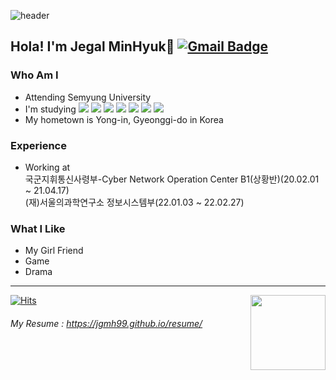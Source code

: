 ![header](https://capsule-render.vercel.app/api?type=Slice&color=timeauto&height=120&section=header&text=Jegal%20MinHyuk&fontSize=50)
## Hola! I'm Jegal MinHyuk👋 [![Gmail Badge](https://img.shields.io/badge/Gmail-D14836?style=flat&logo=Gmail&logoColor=white)](mailto:jooa12342@gmail.com)

### Who Am I
- Attending Semyung University
- I'm studying 
<img src="https://img.shields.io/badge/HTML5-E34F26?style=flat-square&logo=HTML5&logoColor=white"/></a>
<img src="https://img.shields.io/badge/JavaScript-F7DF1E?style=flat-square&logo=JavaScript&logoColor=white"/></a>
<img src="https://img.shields.io/badge/Node.js-339933?style=flat-square&logo=Node.js&logoColor=white"/></a>
<img src="https://img.shields.io/badge/MySQL-4479A1?style=flat-square&logo=MySQL&logoColor=white"/></a>
<img src="https://img.shields.io/badge/c++-00599C?style=flat-square&logo=c%2B%2B&logoColor=white"/></a> 
<img src="https://img.shields.io/badge/C-A8B9CC?style=flat-square&logo=C&logoColor=white"/><a>
<img src="https://img.shields.io/badge/Linux-FCC624?style=flat-squar&logo=Linux&logoColor=white"/></a><br>
- My hometown is Yong-in, Gyeonggi-do in Korea
### Experience
- Working at </br>
    국군지휘통신사령부-Cyber Network Operation Center B1(상황반)(20.02.01 ~ 21.04.17)</br> 
   (재)서울의과학연구소 정보시스템부(22.01.03 ~ 22.02.27)</br>
### What I Like
- My Girl Friend
- Game
- Drama
* * *
[![Hits](https://hits.seeyoufarm.com/api/count/incr/badge.svg?url=https%3A%2F%2Fgithub.com%2Fhaesoo9410&count_bg=%23EB8B10&title_bg=%23684327&icon=&icon_color=%23E7E7E7&title=VISIT&edge_flat=false)](https://github.com/jgmh99)
<img align='right' src="https://github-readme-stats.vercel.app/api?username=jgmh99" height="120">
###### My Resume : <https://jgmh99.github.io/resume/>

<!-- 아래 내용 안보이게 하는 거임 ㅇㅇ

☑️ 
Here are some ideas to get you started:

- 🔭 I’m currently working on ...
- 🌱 I’m currently learning ...
- 👯 I’m looking to collaborate on ...
- 🤔 I’m looking for help with ...
- 💬 Ask me about ...
- 📫 How to reach me: ...
- 😄 Pronouns: ...
- ⚡ Fun fact: ...
